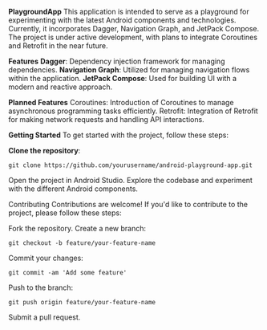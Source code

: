 **PlaygroundApp** 
This application is intended to serve as a playground for experimenting with the latest Android components and technologies. Currently, it incorporates Dagger, Navigation Graph, and JetPack Compose. The project is under active development, with plans to integrate Coroutines and Retrofit in the near future.

**Features** 
**Dagger**: Dependency injection framework for managing dependencies.
**Navigation Graph**: Utilized for managing navigation flows within the application.
**JetPack Compose**: Used for building UI with a modern and reactive approach.

**Planned Features**
Coroutines: Introduction of Coroutines to manage asynchronous programming tasks efficiently.
Retrofit: Integration of Retrofit for making network requests and handling API interactions.

**Getting Started**
To get started with the project, follow these steps:

**Clone the repository**:
```
git clone https://github.com/yourusername/android-playground-app.git
```
Open the project in Android Studio.
Explore the codebase and experiment with the different Android components.

Contributing
Contributions are welcome! If you'd like to contribute to the project, please follow these steps:

Fork the repository.
Create a new branch:
```
git checkout -b feature/your-feature-name
```

Commit your changes:
```
git commit -am 'Add some feature'
```

Push to the branch:
```
git push origin feature/your-feature-name
```
Submit a pull request.
